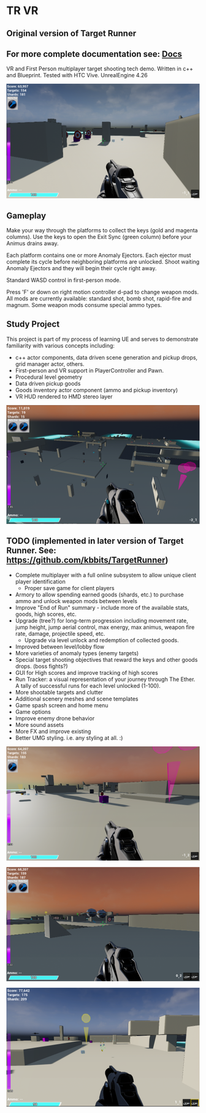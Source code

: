 # TR VR 
## Original version of Target Runner

## For more complete documentation see: [Docs](https://deepthoughtgaming.com/tr-vr/)

VR and First Person multiplayer target shooting tech demo. Written in c++ and Blueprint. Tested with HTC Vive.
UnrealEngine 4.26

![FP view](./ProjectDoc/Images/tr_cap01.png)

## Gameplay
Make your way through the platforms to collect the keys (gold and magenta columns). Use the keys to open the Exit Sync (green column) before your Animus drains away.

Each platform contains one or more Anomaly Ejectors. Each ejector must complete its cycle before neighboring platforms are unlocked. Shoot waiting Anomaly Ejectors and they will begin their cycle right away.

Standard WASD control in first-person mode.

Press 'F' or down on right motion controller d-pad to change weapon mods.  All mods are currently available: standard shot, bomb shot, rapid-fire and magnum.  Some weapon mods consume special ammo types.

## Study Project
This project is part of my process of learning UE and serves to demonstrate familiarity with various concepts including:
 - c++ actor components, data driven scene generation and pickup drops, grid manager actor, others.
 - First-person and VR support in PlayerController and Pawn.
 - Procedural level geometry
 - Data driven pickup goods
 - Goods inventory actor component (ammo and pickup inventory)
 - VR HUD rendered to HMD stereo layer

![Aerial view](./ProjectDoc/Images/big_view1.png)

## TODO (implemented in later version of Target Runner. See: https://github.com/kbbits/TargetRunner)
 - Complete multiplayer with a full online subsystem to allow unique client player identification
     - Proper save game for client players
 - Armory to allow spending earned goods (shards, etc.) to purchase ammo and unlock weapon mods between levels
 - Improve "End of Run" summary - include more of the available stats, goods, high scores, etc.
 - Upgrade (tree?) for long-term progression including movement rate, jump height, jump aerial control, max energy, max animus, weapon fire rate, damage, projectile speed, etc.
     - Upgrade via level unlock and redemption of collected goods.
 - Improved between level/lobby flow
 - More varieties of anomaly types (enemy targets)
 - Special target shooting objectives that reward the keys and other goods drops. (boss fights?)
 - GUI for High scores and improve tracking of high scores
 - Run Tracker: a visual representation of your journey through The Ether. A tally of successful runs for each level unlocked (1-100).
 - More shootable targets and clutter
 - Additional scenery meshes and scene templates
 - Game spash screen and home menu
 - Game options
 - Improve enemy drone behavior
 - More sound assets
 - More FX and improve existing
 - Better UMG styling. i.e. any styling at all. :)

 ![FP view](./ProjectDoc/Images/tr_cap02.png)

 ![FP view](./ProjectDoc/Images/tr_cap03.png)

 ![FP view](./ProjectDoc/Images/tr_cap04.png)


